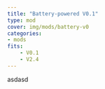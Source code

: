 ```yaml
---
title: "Battery-powered V0.1"
type: mod
cover: img/mods/battery-v0
categories:
- mods
fits:
    - V0.1
    - V2.4
---
```


asdasd